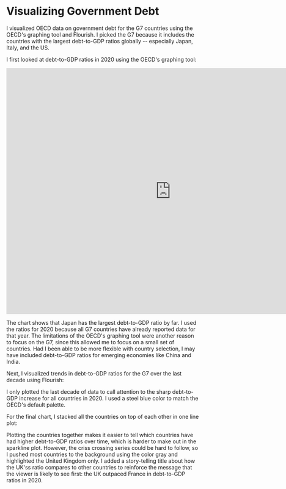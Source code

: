 # Visualizing Government Debt

I visualized OECD data on government debt for the G7 countries using the OECD's graphing tool and Flourish. I picked the G7 because it includes the countries with the largest debt-to-GDP ratios globally -- especially Japan, Italy, and the US.

I first looked at debt-to-GDP ratios in 2020 using the OECD's graphing tool:

<iframe src="https://data.oecd.org/chart/6Bhv" width="860" height="645" style="border: 0" mozallowfullscreen="true" webkitallowfullscreen="true" allowfullscreen="true"><a href="https://data.oecd.org/chart/6Bhv" target="_blank">OECD Chart: General government debt, Total, % of GDP, Annual, 2020</a></iframe>

The chart shows that Japan has the largest debt-to-GDP ratio by far. I used the ratios for 2020 because all G7 countries have already reported data for that year. The limitations of the OECD's graphing tool were another reason to focus on the G7, since this allowed me to focus on a small set of countries. Had I been able to be more flexible with country selection, I may have included debt-to-GDP ratios for emerging economies like China and India. 

Next, I visualized trends in debt-to-GDP ratios for the G7 over the last decade using Flourish:

<div class="flourish-embed flourish-chart" data-src="visualisation/8550921"><script src="https://public.flourish.studio/resources/embed.js"></script></div>

I only plotted the last decade of data to call attention to the sharp debt-to-GDP increase for all countries in 2020. I used a steel blue color to match the OECD's default palette.

For the final chart, I stacked all the countries on top of each other in one line plot:

<div class="flourish-embed flourish-chart" data-src="visualisation/8559301"><script src="https://public.flourish.studio/resources/embed.js"></script></div>

Plotting the countries together makes it easier to tell which countries have had higher debt-to-GDP ratios over time, which is harder to make out in the sparkline plot. However, the criss crossing series could be hard to follow, so I pushed most countries to the background using the color gray and highlighted the United Kingdom only. I added a story-telling title about how the UK'ss ratio compares to other countries to reinforce the message that the viewer is likely to see first: the UK outpaced France in debt-to-GDP ratios in 2020. 
